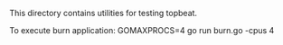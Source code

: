 This directory contains utilities for testing topbeat.

To execute burn application:
GOMAXPROCS=4 go run burn.go -cpus 4


